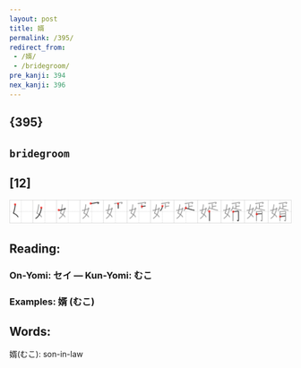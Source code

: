 ```yaml
---
layout: post
title: 婿
permalink: /395/
redirect_from:
 - /婿/
 - /bridegroom/
pre_kanji: 394
nex_kanji: 396
---
```


## {395}

## `bridegroom`

## [12]

<div class="stroke"><img src="../images/E5A9BF.png" /></div>

## Reading:

### On-Yomi: セイ &mdash; Kun-Yomi: むこ

### Examples: 婿 (むこ)

## Words:

婿(むこ): son-in-law
